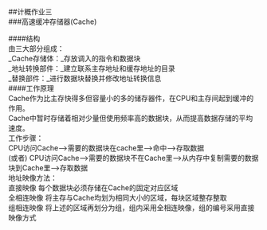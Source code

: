 ##计概作业三  
###高速缓冲存储器(Cache)  
  
####结构  
由三大部分组成：  
_Cache存储体：_存放调入的指令和数据块  
_地址转换部件：_建立联系主存地址和缓存地址的目录  
_替换部件：_进行数据块替换并修改地址转换信息  
####工作原理  
Cache作为比主存快得多但容量小的多的储存器件，在CPU和主存间起到缓冲的作用。  
Cache中暂时存储着相对少量但使用频率高的数据块，从而提高数据存储的平均速度。  
工作步骤：  
CPU访问Cache——>需要的数据块在cache里——>命中——>存取数据  
(或者) CPU访问Cache——>需要的数据块不在Cache里——>从内存中复制需要的数据块到Cache里——>存取数据  
地址映像方法：  
直接映像 每个数据块必须存储在Cache的固定对应区域  
全相连映像 将主存与Cache均划为相同大小的区域，每块区域整存整取  
组相连映像 将上述的区域再划分为组，组内采用全相连映像，组的编号采用直接映像方式
